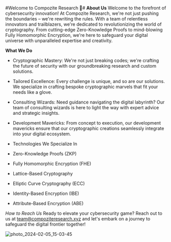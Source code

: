 #Welcome to Compozite Research 🚀#
**About Us**
Welcome to the forefront of cybersecurity innovation! At Compozite Research, we're not just pushing the boundaries – we're rewriting the rules. With a team of relentless innovators and trailblazers, we're dedicated to revolutionizing the world of cryptography. From cutting-edge Zero-Knowledge Proofs to mind-blowing Fully Homomorphic Encryption, we're here to safeguard your digital universe with unparalleled expertise and creativity.

**What We Do**
* Cryptographic Mastery: We're not just breaking codes; we're crafting the future of security with our groundbreaking research and custom solutions.

* Tailored Excellence: Every challenge is unique, and so are our solutions. We specialize in crafting bespoke cryptographic marvels that fit your needs like a glove.

* Consulting Wizards: Need guidance navigating the digital labyrinth? Our team of consulting wizards is here to light the way with expert advice and strategic insights.

* Development Mavericks: From concept to execution, our development mavericks ensure that our cryptographic creations seamlessly integrate into your digital ecosystem.

* Technologies We Specialize In
* Zero-Knowledge Proofs (ZKP)
* Fully Homomorphic Encryption (FHE)
* Lattice-Based Cryptography
* Elliptic Curve Cryptography (ECC)
* Identity-Based Encryption (IBE)
* Attribute-Based Encryption (ABE)

_How to Reach Us_
Ready to elevate your cybersecurity game? Reach out to us at team@compoziteresearch.xyz and let's embark on a journey to safeguard the digital frontier together!



![photo_2024-02-05_15-03-45](https://github.com/compozite-research/Compozite-research/assets/162004675/cc69c5d7-418e-4b91-8a2e-3d145b51c7f0)
